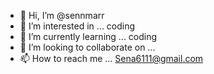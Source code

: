 - 👋 Hi, I’m @sennmarr
- 👀 I’m interested in ... coding
- 🌱 I’m currently learning ... coding 
- 💞️ I’m looking to collaborate on ...
- 📫 How to reach me ... Sena6111@gmail.com

<!---
sennmarr/sennmarr is a ✨ special ✨ repository because its `README.md` (this file) appears on your GitHub profile.
You can click the Preview link to take a look at your changes.
--->
